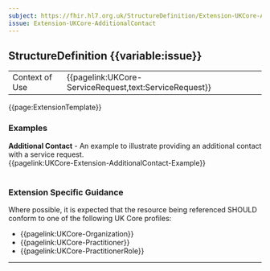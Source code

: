 ```yaml
---
subject: https://fhir.hl7.org.uk/StructureDefinition/Extension-UKCore-AdditionalContact
issue: Extension-UKCore-AdditionalContact
---
```

## StructureDefinition {{variable:issue}}

<table id="addToTranspose">
<tr><td>Context of Use</td>
<td>{{pagelink:UKCore-ServiceRequest,text:ServiceRequest}}</td>
</tr>
</table>

{{page:ExtensionTemplate}}

<div id="Examples" class="tabcontent">
  <h3>Examples</h3>
  <b>Additional Contact</b> - An example to illustrate providing an additional contact with a service request.<br>
{{pagelink:UKCore-Extension-AdditionalContact-Example}}
<br><br>
</div>

<h3 id="guidance-{{variable:issue}}">Extension Specific Guidance</h3>

Where possible, it is expected that the resource being referenced SHOULD conform to one of the following UK Core profiles:

- {{pagelink:UKCore-Organization}}
- {{pagelink:UKCore-Practitioner}}
- {{pagelink:UKCore-PractitionerRole}}


---
